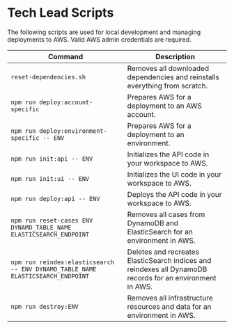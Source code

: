 # Tech Lead Scripts

The following scripts are used for local development and managing deployments to AWS. Valid AWS admin credentials are required.

|Command|Description|
|----------------------------|------------------------------------------------------------------------------------------|
|`reset-dependencies.sh` |Removes all downloaded dependencies and reinstalls everything from scratch. |
|`npm run deploy:account-specific` |Prepares AWS for a deployment to an AWS account. |
|`npm run deploy:environment-specific -- ENV`|Prepares AWS for a deployment to an environment.|
|`npm run init:api -- ENV`|Initializes the API code in your workspace to AWS.|
|`npm run init:ui -- ENV`|Initializes the UI code in your workspace to AWS.|
|`npm run deploy:api -- ENV`|Deploys the API code in your workspace to AWS.|
|`npm run reset-cases ENV DYNAMO_TABLE_NAME ELASTICSEARCH_ENDPOINT`|Removes all cases from DynamoDB and ElasticSearch for an environment in AWS.|
|`npm run reindex:elasticsearch -- ENV DYNAMO_TABLE_NAME ELASTICSEARCH_ENDPOINT`|Deletes and recreates ElasticSearch indices and reindexes all DynamoDB records for an environment in AWS.|
|`npm run destroy:ENV`|Removes all infrastructure resources and data for an environment in AWS.|
